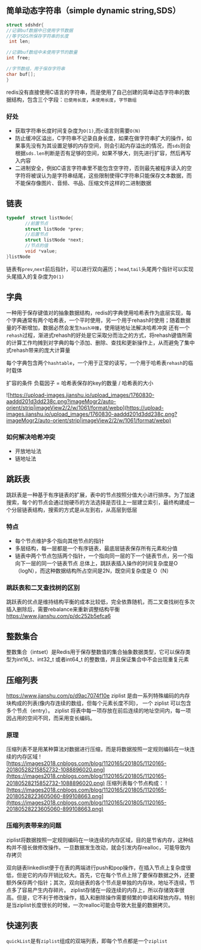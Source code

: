 ## 简单动态字符串（simple dynamic string,SDS）
```c
struct sdshdr{
//记录buf数据中已使用字节数据
//等于SDS所保存字符串的长度
 int len;

//记录buf数组中未使用字节的数量
int free;

//字节数组，用于保存字符串
char buf[];
}
```
redis没有直接使用C语言的字符串，而是使用了自己创建的简单动态字符串的数据结构，包含三个字段：`已使用长度`，`未使用长度`，`字节数组`
### 好处
- 获取字符串长度时间复杂度为`O(1)`,而c语言则需要`O(N)`
- 防止缓冲区溢出，C字符串不记录自身长度，如果在做字符串扩大的操作，如果事先没有为其设置足够的内存空间，则会引起内存溢出的情况，而`sds`则会根据`sds.len`判断是否有足够的空间，如果不够大，则先进行扩容，然后再写入内容
- 二进制安全，例如C语言字符串里不能包含空字符，否则最先被程序读入的空字符将被误认为是字符串结尾，这些限制使得C字符串只能保存文本数据，而不能保存像图片、音频、书品、压缩文件这样的二进制数据

## 链表
```c
typedef  struct listNode{
       //前置节点
       struct listNode *prev;
       //后置节点
       struct listNode *next;
       //节点的值
       void *value;  
}listNode
```
链表有`prev`,`next`前后指针，可以进行双向遍历；`head`,`tail`头尾两个指针可以实现头尾插入的复杂度为`O(1)`


## 字典
一种用于保存键值对的抽象数据结构，redis的字典使用哈希表作为底层实现，每个字典通常有两个哈希表，一个平时使用，另一个用于rehash时使用；随着数据量的不断增加，数据必然会发生`hash冲撞`，使用链地址法解决哈希冲突
还有一个`rehash`过程，渐进式rehash的好处是它采取分而治之的方式，将rehash键值所需的计算工作均摊到对字典的每个添加、删除、查找和更新操作上，从而避免了集中式rehash带来的庞大计算量

每个字典包含两个`hashtable`，一个用于正常的读写，一个用于哈希表`rehash`的临时载体

扩容的条件
负载因子 = 哈希表保存的key的数量 / 哈希表的大小

![https://upload-images.jianshu.io/upload_images/1760830-aaddd201d3dd238c.png?imageMogr2/auto-orient/strip|imageView2/2/w/1061/format/webp](https://upload-images.jianshu.io/upload_images/1760830-aaddd201d3dd238c.png?imageMogr2/auto-orient/strip|imageView2/2/w/1061/format/webp)

### 如何解决哈希冲突
- 开放地址法
- 链地址法


## 跳跃表
跳跃表是一种基于有序链表的扩展，表中的节点按照分值大小进行排序。为了加速搜索，每个的节点会通过抛硬币的方法选择是否往上一层建立索引，最终构建成一个分层链表结构，搜索的方式是从左到右，从高层到低层
### 特点
- 每个节点维护多个指向其他节点的指针
- 多层结构，每一层都是一个有序链表，最底层链表保存所有元素和分值
- 链表中两个节点包括两个指针，一个指向同一层的下一个链表节点，另一个指向下一层的同一个链表节点
总体上，跳跃表插入操作的时间复杂度是O（logN），而这种数据结构所占空间是2N，既空间复杂度是 O（N）
### 跳跃表和二叉查找树的区别
跳跃表的优点是维持结构平衡的成本比较低，完全依靠随机，而二叉查找树在多次插入删除后，需要rebalance来重新调整结构平衡
https://www.jianshu.com/p/dc252b5efca6


## 整数集合
整数集合（intset）是Redis用于保存整数值的集合抽象数据类型，它可以保存类型为int16_t、int32_t 或者int64_t 的整数值，并且保证集合中不会出现重复元素


## 压缩列表
https://www.jianshu.com/p/d9ac7074f10e
ziplist 是由一系列特殊编码的内存块构成的列表(像内存连续的数组，但每个元素长度不同)， 一个 ziplist 可以包含多个节点（entry）。
ziplist 将表中每一项存放在前后连续的地址空间内，每一项因占用的空间不同，而采用变长编码。
	
### 原理
压缩列表不是用某种算法对数据进行压缩，而是将数据按照一定规则编码在一块连续的内存区域
![https://images2018.cnblogs.com/blog/1120165/201805/1120165-20180528215852732-1088896020.png](https://images2018.cnblogs.com/blog/1120165/201805/1120165-20180528215852732-1088896020.png)
压缩列表每个节点构成：
![https://images2018.cnblogs.com/blog/1120165/201805/1120165-20180528223605060-899108663.png](https://images2018.cnblogs.com/blog/1120165/201805/1120165-20180528223605060-899108663.png)

### 压缩列表带来的问题
ziplist将数据按照一定规则编码在一块连续的内存区域，目的是节省内存，这种结构并不擅长做修改操作。一旦数据发生改动，就会引发内存realloc，可能导致内存拷贝

双向链表linkedlist便于在表的两端进行push和pop操作，在插入节点上复杂度很低，但是它的内存开销比较大。首先，它在每个节点上除了要保存数据之外，还要额外保存两个指针；其次，双向链表的各个节点是单独的内存块，地址不连续，节点多了容易产生内存碎片。
ziplist存储在一段连续的内存上，所以存储效率很高。但是，它不利于修改操作，插入和删除操作需要频繁的申请和释放内存。特别是当ziplist长度很长的时候，一次realloc可能会导致大批量的数据拷贝。

## 快速列表
`quickList`是有`ziplist`组成的双端列表，即每个节点都是一个`ziplist`


